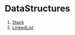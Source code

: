 # DataStructures

1. [Stack](https://github.com/xahinds2/DataStructures/blob/main/01_stack.md)
2. [LinkedList](https://github.com/xahinds2/DataStructures/blob/main/02_linked_list.md)
